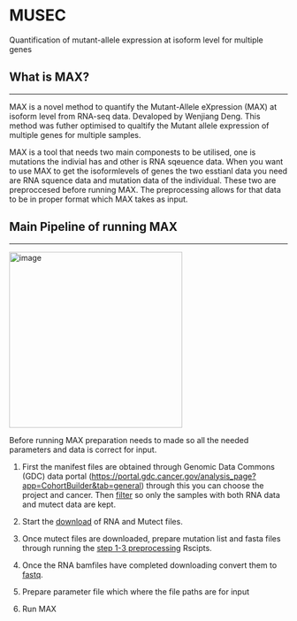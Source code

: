 # MUSEC
Quantification of mutant-allele expression at isoform level for multiple genes

## What is MAX?
______________________________________________________________________________________________________________________________________________
MAX is a novel method to quantify the Mutant-Allele eXpression (MAX) at isoform level from RNA-seq data. Devaloped by Wenjiang Deng. This method was futher optimised to qualtify the Mutant allele expression of multiple genes for multiple samples. 

MAX is a tool that needs two main componests to be utilised, one is mutations the indivial has and other is RNA sqeuence data. When you want to use MAX to get the isoformlevels of genes the two esstianl data you need are RNA squence data and mutation data of the individual. These two are preproccesed before running MAX. The preprocessing allows for that data to be in proper format which MAX takes as input. 


## Main Pipeline of running MAX
______________________________________________________________________________________________________________________________________________

<img width="313" height="318" alt="image" src="https://github.com/user-attachments/assets/3aa7836e-b8e1-489b-bd5f-39b69d85ae4f" />

Before running MAX preparation needs to made so all the needed parameters and data is correct for input.

1. First the manifest files are obtained through Genomic Data Commons (GDC) data portal (https://portal.gdc.cancer.gov/analysis_page?app=CohortBuilder&tab=general) through this you can choose the project and cancer. Then [filter](./Preprocessing/Manifest_files_filtering) so only the samples with both RNA data and mutect data are kept.

2. Start the [download](./Preprocessing/Download) of RNA and Mutect files. 

3. Once mutect files are downloaded, prepare mutation list and fasta files through running the [step 1-3 preprocessing](Preprocessing/MutationList) Rscipts.

4. Once the RNA bamfiles have completed downloading convert them to [fastq](./Preprocessing/Download). 

5. Prepare parameter file which where the file paths are for input 

6. Run MAX



